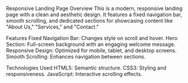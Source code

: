 Responsive Landing Page
Overview
This is a modern, responsive landing page with a clean and aesthetic design. It features a fixed navigation bar, smooth scrolling, and dedicated sections for showcasing content like "About Us," "Services," and "Contact."

Features
Fixed Navigation Bar: Changes style on scroll and hover.
Hero Section: Full-screen background with an engaging welcome message.
Responsive Design: Optimized for mobile, tablet, and desktop screens.
Smooth Scrolling: Enhances navigation between sections.

Technologies Used
HTML5: Semantic structure.
CSS3: Styling and responsiveness.
JavaScript: Interactive scrolling effects.


